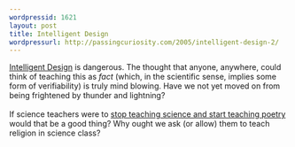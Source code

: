 ```yaml
---
wordpressid: 1621
layout: post
title: Intelligent Design
wordpressurl: http://passingcuriosity.com/2005/intelligent-design-2/
---
```

<a href="http://www.ncseweb.org/resources/articles/996_intelligent_design_not_accep_9_10_2002.asp">Intelligent Design</a> is dangerous. The thought that anyone, anywhere, could think of teaching this as <span style="font-style: italic;">fact</span> (which, in the scientific sense, implies some form of verifiability) is truly mind blowing. Have we not yet moved on from being frightened by thunder and lightning?<br /><br />If science teachers were to <a href="http://pharyngula.org/index/weblog/comments/bush_endorses_intelligent_design_creationism/#c33489">stop teaching science and start teaching poetry</a> would that be a good thing? Why ought we ask (or allow) them to teach religion in science class?
